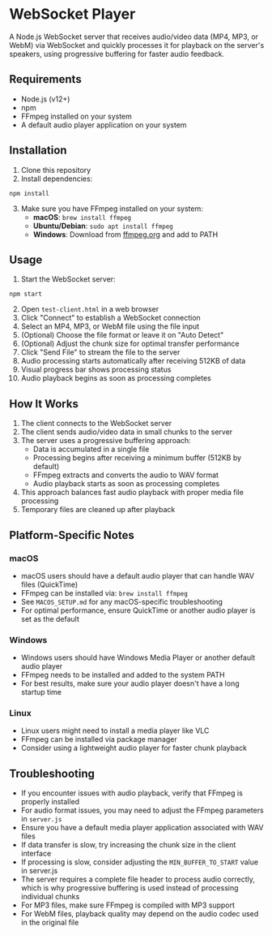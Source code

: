 # WebSocket Player

A Node.js WebSocket server that receives audio/video data (MP4, MP3, or WebM) via WebSocket and quickly processes it for playback on the server's speakers, using progressive buffering for faster audio feedback.

## Requirements

- Node.js (v12+)
- npm
- FFmpeg installed on your system
- A default audio player application on your system

## Installation

1. Clone this repository
2. Install dependencies:

```
npm install
```

3. Make sure you have FFmpeg installed on your system:
   - **macOS**: `brew install ffmpeg`
   - **Ubuntu/Debian**: `sudo apt install ffmpeg`
   - **Windows**: Download from [ffmpeg.org](https://ffmpeg.org/download.html) and add to PATH

## Usage

1. Start the WebSocket server:

```
npm start
```

2. Open `test-client.html` in a web browser
3. Click "Connect" to establish a WebSocket connection
4. Select an MP4, MP3, or WebM file using the file input
5. (Optional) Choose the file format or leave it on "Auto Detect"
6. (Optional) Adjust the chunk size for optimal transfer performance
7. Click "Send File" to stream the file to the server
8. Audio processing starts automatically after receiving 512KB of data
9. Visual progress bar shows processing status
10. Audio playback begins as soon as processing completes

## How It Works

1. The client connects to the WebSocket server
2. The client sends audio/video data in small chunks to the server
3. The server uses a progressive buffering approach:
   - Data is accumulated in a single file
   - Processing begins after receiving a minimum buffer (512KB by default)
   - FFmpeg extracts and converts the audio to WAV format
   - Audio playback starts as soon as processing completes
4. This approach balances fast audio playback with proper media file processing
5. Temporary files are cleaned up after playback

## Platform-Specific Notes

### macOS
- macOS users should have a default audio player that can handle WAV files (QuickTime)
- FFmpeg can be installed via: `brew install ffmpeg`
- See `MACOS_SETUP.md` for any macOS-specific troubleshooting
- For optimal performance, ensure QuickTime or another audio player is set as the default

### Windows
- Windows users should have Windows Media Player or another default audio player
- FFmpeg needs to be installed and added to the system PATH
- For best results, make sure your audio player doesn't have a long startup time

### Linux
- Linux users might need to install a media player like VLC
- FFmpeg can be installed via package manager
- Consider using a lightweight audio player for faster chunk playback

## Troubleshooting

- If you encounter issues with audio playback, verify that FFmpeg is properly installed
- For audio format issues, you may need to adjust the FFmpeg parameters in `server.js`
- Ensure you have a default media player application associated with WAV files
- If data transfer is slow, try increasing the chunk size in the client interface
- If processing is slow, consider adjusting the `MIN_BUFFER_TO_START` value in server.js
- The server requires a complete file header to process audio correctly, which is why progressive buffering is used instead of processing individual chunks
- For MP3 files, make sure FFmpeg is compiled with MP3 support
- For WebM files, playback quality may depend on the audio codec used in the original file